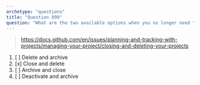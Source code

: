 ```yaml
---
archetype: "questions"
title: "Question 099"
question: "What are the two available options when you no longer need to use a Project?"
---
```



> https://docs.github.com/en/issues/planning-and-tracking-with-projects/managing-your-project/closing-and-deleting-your-projects
1. [ ] Delete and archive 
1. [x] Close and delete
1. [ ] Archive and close
1. [ ] Deactivate and archive
